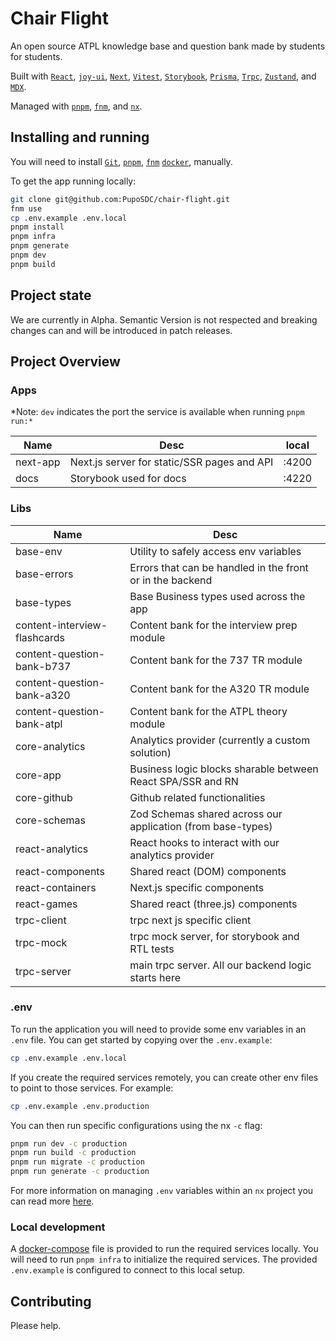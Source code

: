 # Chair Flight

An open source ATPL knowledge base and question bank made by students for
students.

Built with
[`React`](https://react.dev/),
[`joy-ui`](https://mui.com/joy-ui/getting-started/overview/),
[`Next`](https://nextjs.org/),
[`Vitest`](https://vitest.dev/),
[`Storybook`](https://storybook.js.org/),
[`Prisma`](https://www.prisma.io/),
[`Trpc`](https://trpc.io/),
[`Zustand`](https://github.com/pmndrs/zustand),
and [`MDX`](https://mdxjs.com/).

Managed with
[`pnpm`](https://pnpm.io/),
[`fnm`](https://github.com/Schniz/fnm),
and [`nx`](https://nx.dev/).

## Installing and running

You will need to install
[`Git`](https://product.hubspot.com/blog/git-and-github-tutorial-for-beginners),
[`pnpm`](https://pnpm.io/installation),
[`fnm`](https://github.com/Schniz/fnm)
[`docker`](https://docs.docker.com/get-docker/),
manually.

To get the app running locally:

```sh
git clone git@github.com:PupoSDC/chair-flight.git
fnm use
cp .env.example .env.local
pnpm install
pnpm infra
pnpm generate
pnpm dev
pnpm build
```

## Project state

We are currently in Alpha. Semantic Version is not respected and breaking changes
can and will be introduced in patch releases.

## Project Overview

### Apps

\*Note: `dev` indicates the port the service is available when running `pnpm run:*`

| Name     | Desc                                        | local |
| -------- | ------------------------------------------- | ----- |
| next-app | Next.js server for static/SSR pages and API | :4200 |
| docs     | Storybook used for docs                     | :4220 |

### Libs

| Name                         | Desc                                                        |
| ---------------------------- | ----------------------------------------------------------- |
| base-env                     | Utility to safely access env variables                      |
| base-errors                  | Errors that can be handled in the front or in the backend   |
| base-types                   | Base Business types used across the app                     |
| content-interview-flashcards | Content bank for the interview prep module                  |
| content-question-bank-b737   | Content bank for the 737 TR module                          |
| content-question-bank-a320   | Content bank for the A320 TR module                         |
| content-question-bank-atpl   | Content bank for the ATPL theory module                     |
| core-analytics               | Analytics provider (currently a custom solution)            |
| core-app                     | Business logic blocks sharable between React SPA/SSR and RN |
| core-github                  | Github related functionalities                              |
| core-schemas                 | Zod Schemas shared across our application (from base-types) |
| react-analytics              | React hooks to interact with our analytics provider         |
| react-components             | Shared react (DOM) components                               |
| react-containers             | Next.js specific components                                 |
| react-games                  | Shared react (three.js) components                          |
| trpc-client                  | trpc next js specific client                                |
| trpc-mock                    | trpc mock server, for storybook and RTL tests               |
| trpc-server                  | main trpc server. All our backend logic starts here         |

### .env

To run the application you will need to provide some env variables in an `.env`
file. You can get started by copying over the `.env.example`:

```sh
cp .env.example .env.local
```

If you create the required services remotely, you can create other env files to
point to those services. For example:

```sh
cp .env.example .env.production
```

You can then run specific configurations using the nx `-c` flag:

```sh
pnpm run dev -c production
pnpm run build -c production
pnpm run migrate -c production
pnpm run generate -c production
```

For more information on managing `.env` variables within an `nx` project you can
read more [here](https://nx.dev/recipes/tips-n-tricks/define-environment-variables).

### Local development

A [docker-compose](https://docs.docker.com/get-started/08_using_compose/) file
is provided to run the required services locally. You will need to run
`pnpm infra` to initialize the required services. The provided `.env.example`
is configured to connect to this local setup.

## Contributing

Please help.
